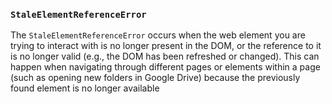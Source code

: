 ### `StaleElementReferenceError`
The `StaleElementReferenceError` occurs when the web element you are trying to interact with is no longer present in the DOM, or the reference to it is no longer valid (e.g., the DOM has been refreshed or changed).
This can happen when navigating through different pages or elements within a page (such as opening new folders in Google Drive) because the previously found element is no longer available